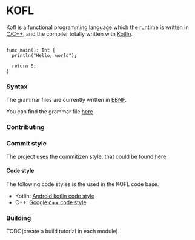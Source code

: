 # KOFL

Kofl is a functional programming language which the runtime is written in [C/C++](https://devdocs.io/cpp), and the
compiler totally written with [Kotlin](https://kotlinlang.org).

```golang

func main(): Int {
  println("Hello, world");

  return 0;
}

```

### Syntax

The grammar files are currently written in [EBNF](https://en.wikipedia.org/wiki/Extended_Backus%E2%80%93Naur_form).

You can find the grammar file [here](frontend/grammar)

### Contributing

### Commit style

The project uses the commitizen style, that could be found [here](https://github.com/commitizen/cz-cli).

#### Code style

The following code styles is the used in the KOFL code base.

- Kotlin: [Android kotlin code style](https://developer.android.com/kotlin/style-guide)
- C++: [Google c++ code style](https://google.github.io/styleguide/cppguide.html)

### Building

TODO(create a build tutorial in each module)
